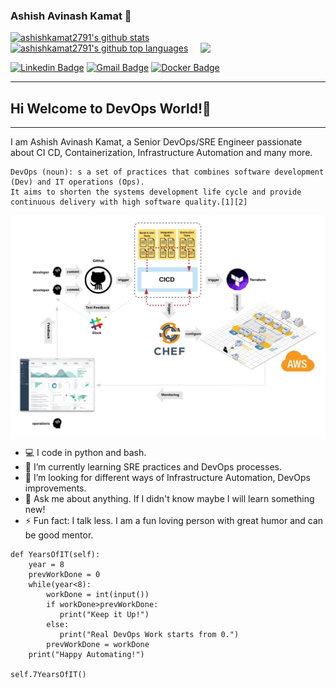 ### Ashish Avinash Kamat 👋

<a href="https://github.com/ashishkamat2791">
  <img height="180em" src="https://github-readme-stats.vercel.app/api?username=ashishkamat2791&show_icons=true&theme=graywhite&count_private=true" alt="ashishkamat2791's github stats" />
  <img height="180em" src="https://github-readme-stats.vercel.app/api/top-langs/?username=ashishkamat2791&theme=graywhite&layout=compact" alt="ashishkamat2791's github top languages" />
</a>
<img align='right' src="https://media.giphy.com/media/KzJkzjggfGN5Py6nkT/giphy.gif" width="200">

 [![Linkedin Badge](https://img.shields.io/badge/-ashishkamat2791-blue?style=flat-square&logo=Linkedin&logoColor=white&link=https://www.linkedin.com/in/ashish-k-80b1674a/)](https://www.linkedin.com/in/ashish-k-80b1674a/) 
[![Gmail Badge](https://img.shields.io/badge/-ashishkamat91@gmail.com-c14438?style=flat-square&logo=Gmail&logoColor=white&link=mailto:ashishkamat91@gmail.com)](ashishkamat91@gmail.com)
[![Docker Badge](https://img.shields.io/badge/Docker-Docker%20Hub-orange)](https://hub.docker.com/u/ashishkamat2791)

---
## Hi  Welcome to DevOps World!👋
---
I am Ashish Avinash Kamat, a Senior DevOps/SRE Engineer passionate about CI CD, Containerization, Infrastructure Automation and many more. 

```
DevOps (noun): s a set of practices that combines software development (Dev) and IT operations (Ops). 
It aims to shorten the systems development life cycle and provide continuous delivery with high software quality.[1][2] 
```
![devops-diagram](images/devops.jpg)


- :computer: I code in python and bash.
- 🌱 I’m currently learning SRE practices and DevOps processes.
- 👯 I’m looking for different ways of Infrastructure Automation, DevOps improvements.
- 💬 Ask me about anything. If I didn't know maybe I will learn something new!
- ⚡ Fun fact: I talk less. I am a fun loving person with great humor and can be good mentor.

```
def YearsOfIT(self):
    year = 8
    prevWorkDone = 0
    while(year<8):
        workDone = int(input())
        if workDone>prevWorkDone:
           print("Keep it Up!")
        else:
           print("Real DevOps Work starts from 0.")
        prevWorkDone = workDone 
    print("Happy Automating!")
    
self.7YearsOfIT()
```
